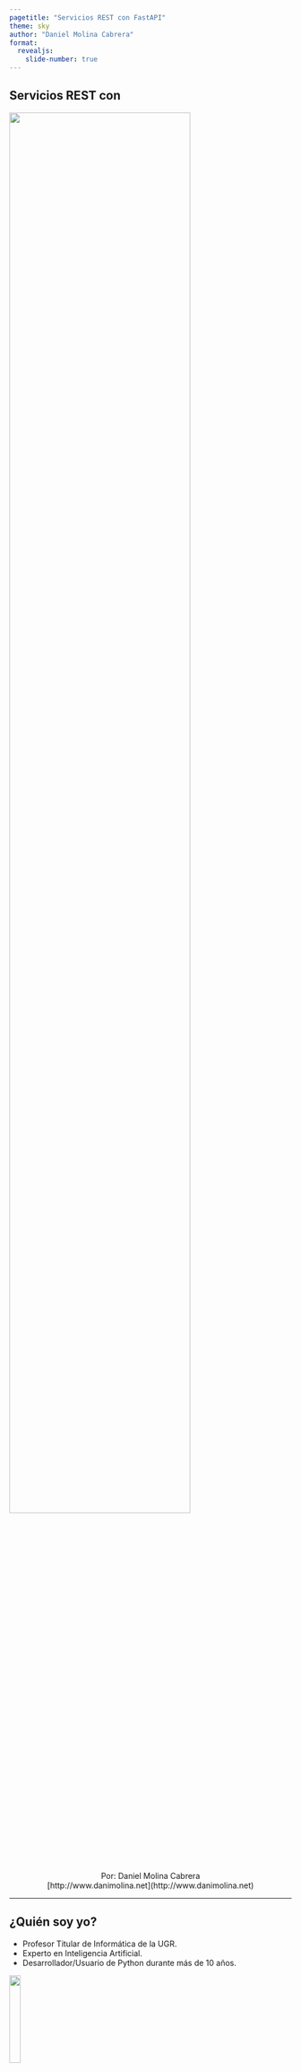 ```yaml
---
pagetitle: "Servicios REST con FastAPI"
theme: sky
author: "Daniel Molina Cabrera"
format:
  revealjs:
    slide-number: true
---
```


## Servicios REST con
<img src="slides/FastAPI2.png" width="80%"></img><br>

<center>Por: Daniel Molina Cabrera<br>
[http://www.danimolina.net](http://www.danimolina.net)
</center>

---

## ¿Quién soy yo?

<ul style="margin=300px">
<li>Profesor Titular de Informática de la UGR.</li>
<li>Experto en Inteligencia Artificial.</li>
<li>Desarrollador/Usuario de Python durante más de 10 años.</li></ul>
<img src="yo_serio.png" width="20%" style="float: center"/>

---

## ¿Quién soy yo?

<ul style="margin=300px">
<li> Partidario convencido del Software Libre.</li>
<li> <i>Linuxero</i> convencido, y usuario de Emacs.</li>
<li> Gran fan de Python.</li>
</ul>
<img src="yo_indiana.jpg" width="30%" style="float: center"></img>

# Servicios REST

## ¿Qué son servicios REST?

<img src="rest.png" alt="Servicio REST"/>

---

## ¿Qué son servicios REST?

<img src="rest_imagen.png" alt="Esquema REST"/>

---


## Ventajas de los servicios REST

- Distinto lenguaje de <i>frontend</i> y de <i>backend</i>.

- Fácil y cómodo.

- Modelo multi-servicios.

- Cada vez más usados con frameworks JS.

# FastAPI

## ¿Qué es FastAPI?

<img src="slides/FastAPI.jpg" width="30%"></img><br>

- Librería en <strong>Python</strong> para servicios <strong>REST</strong>.

- Fácil de usar, y centrada en lo usado.

---

## ¿Qué es Python?

Lenguaje de programación

de <span class="fragment visible highlight-blue">propósito general</span> y
<span class="fragment visible highlight-red">fácil de aprender</span>.

---

## ¿Por qué es popular?

Es muy sencillo y legible

```python
msg = "Hola a todos"
print(msg)
print(msg.replace("os", "as"))

for name in ["Amalia", "Arturo"]:
    print(f"a {name} también")
```
---

## Es muy potente

- Repositorio centralizado de librerías. 
- Librerías para casi todo.

<img src="slides/box_python.png" class="plain" width="50%">

---

##  Usado en *Machine Learning*

- Lenguaje muy usado en *Machine Learning*.

<img src="slides/ML.png" class="plain" width="80%">

- Se diseñó para integrarlas con sistemas webs.


# demo de FastAPI

---

### Muy Sencillo

```python
from fastapi import FastAPI

app = FastAPI()

@app.get("/")
def hello():
    return {"msg": "Hola a todo el  mundo"}
```

---

## Ejecutándolo

```sh
unicorn test:app --reload
ó
hypercorn test:app --reload
```

---

## Documentación

<img src="docs.png" width="60%"></img>

---

### Lectura de parámetros

```python
@app.get("/hello/{name}")
def  hello(name):
    return {"msg": f"Hola, {name}"}
```

---

### Parámetros

```python
@app.get("/list/{category}")
def list(category, page=0):
    return {"series": f"series from category {category}, from page {page}"}
```

---

### Validación automática

```python
@app.get("/vota/{puntuacion}")
def  hello(puntuacion: int):
    return {"resultado": f"Sumo {puntuacion}"}
```

<!-- --- -->

<!-- ### Opciones de Validación -->

<!-- ```python -->
<!-- @app.get("/hola/{name}") -->
<!-- def  hello(name: str = Path("desconocido", min_length=5)): -->
<!--     return {"msg": f"Hola, {name}"} -->
<!-- ``` -->

<!-- ```python -->
<!-- @app.get("/vota/{puntuacion}") -->
<!-- # gt implies greater than -->
<!-- # le implies less or equals to -->
<!-- def hello(puntuacion: int,  Path(0, gt=0, le=10)): -->
<!--    return {"resultado": f"Sumo {puntuacion}"} -->
<!-- ``` -->

# Servicio REST de Series

---

## Servicio REST de Series

- Acceso a Base de Datos de datos sobre series de streaming.

- Servicio REST sobre dichos datos.

- Validación de datos.

---

## Página web

- Usaremos Bootstrap v5 como framework CSS.

- Usaremos Vue como frontend.

- Se ejecuta JS en el cliente.

- Compondremos la web a partir de los servicios REST.

---

## Caso 1: Consulta de Categorías

### Servicio REST (demo

```python
@app.get("/categories")
def hello():
    return {"categories": [{'id': 0, 'text': "Comedy"}, {'id': 1, 'text': "Drama"}, {'id': 2, 'text': 'Musical'}]}
```

---

### HTML

```html
            <div id="app">
                <h1>Listado de las Categorías:</h1>
                <ul>
             <li v-for="category in categories" :key="category.id">
                 <strong>{{category.text}}</strong>
             </li>
                </ul>
            </div>
```

---

### Javascript

```javascript
app = new Vue({
    el: '#app',
    created() {
        this.fetchData();
    },
    data: {
        categories: []
    },
    methods: {
        fetchData() {
            axios.get('http://localhost:8000/categories').then(response => {
                this.categories = response.data.categories;
            });
        }
    }
});
```

---

## Resultado

<img src="categorias.png" width="80%"></img>

---

## Mayor seguridad

Para restringir las peticiones se puede utilizar CORS:

```python
app = FastAPI()

origins = [
    "http://localhost:8100",
]

app.add_middleware(
    CORSMiddleware,
    allow_origins=origins,
    allow_credentials=True,
    allow_methods=["*"],
    allow_headers=["*"],
)
```

---

## Caso 2: Listado de Series por Categoría

Vamos a asegurar de listar una categoría existente.

Para ello creamos un enumerado:

```python
from enum import Enum

class Category(str, Enum):
    Comedy = "Comedy"
    Drama = "Drama"
    Musical = "Musical"
```

---

## Listado de Series por Categoría

Ahora poder indicar que el parámetro aceptable es de ese tipo:

```python
# Comprueba que sea un valor válido
@app.get("/series/{category}")
def series(category: Category):
    pass
```

Si es una categoría de las válidas devuelve un JSON de error directamente.

---

## Listado de Series por Categoría

Creamos la estructura con la información de la serie:

```python
class Serie(BaseModel):
    title: str
    description: str
    category: Category
```

Por ahora solo en memoria, luego diremos cómo obtenerlo de la BD.

---

## Listado de Series por Categoría

Indicamos el modelo de respuesta, y algún ejemplo a mano:

```python
# List es de typing
@app.get("/series/{category}", response_model=List[Serie])
def series(category: Category):
def series(category: Category):
    series = [Serie(title="The Big Bang Theory",
                    description="Serie de frikis", category=Category.Comedy),
              Serie(title="Juego de Tronos",
                    description="Todos mueren", category=Category.Drama)]

    return [serie for serie in series if serie.category == category]
```

# Añadiendo BD al ejemplo anterior

## Creamos la Base de Datos

Diagrama E-R

<img src="seriesfliz.png" width="50%"></img>

---

## Librería de acceso

Usaremos la librería [SQLAlchemy](https://www.sqlalchemy.org/) pero cualquiera
otra librería sería perfectamente posible.

Ventajas: Admite todo tipo de Base de Datos sólo cambiando la URL de conexión
con la BD:

- MySQL
- Postgres.
- SQLite.
- ...
          
---

## Definimos los modelos

```python
class Category(Base):
    __tablename__ = "category"
    id = Column(Integer, primary_key=True, index=True)
    name = Column(String(255), index=True)

class Serie(Base):
    __tablename__ = "serie"
    id = Column(Integer, primary_key=True, index=True)
    title = Column(String, index=True)
    description  = Column(String)
    category_id = Column(Integer, ForeignKey('category.id'))
    category = relationship('Category')
```
---

## Configuramos la Base de Datos

```python
SQLALCHEMY_DATABASE_URL = "sqlite:///series.db"

engine = create_engine(SQLALCHEMY_DATABASE_URL)
Session = sessionmaker(autocommit=False, autoflush=False, bind=engine)

def get_db():
    try:
        db = Session()
        yield db
    finally:
        db.close()
```

---

## Modificamos la consulta de Categorias

```python
@app.get("/categories")
def categories(db: Session = Depends(get_db)):
    # Leo todas las categorías
    categories = db.query(models.Category).all()
    # Leo las categorías usando la sintaxis ORM de SQLAlchemy
    cats = [schema.Category(id=id, name=category.name) for id, category in enumerate(categories)]
    return {"categories": cats}
```

---

## Modificamos la consulta de Series

```python
@app.get("/series/{category_str}", response_model=List[schema.Serie])
def series(category_str: str, db: Session = Depends(get_db)):
    category = db.query(models.Category).filter_by(name=category_str).first()

    if category is None:
        return []
    else:
        series_db = db.query(models.Serie).join(models.Category).filter(models.Category.id==category.id).all()
        series = [schema.Serie(title=serie.title, description=serie.description, category=category_str) for serie in series_db]
        print(series)
        return series
```

---

## ¿Hay que modificar la web HTML?

<span class="fragment visible highlight-red">No, no hay que hacerlo</span>,
ambos componentes son <span class="fragment visible  highlight-blue">débilmente acoplados</span>

## ¿Alguna pregunta?

<img src="preguntas.jpg" width="70%"></img>
